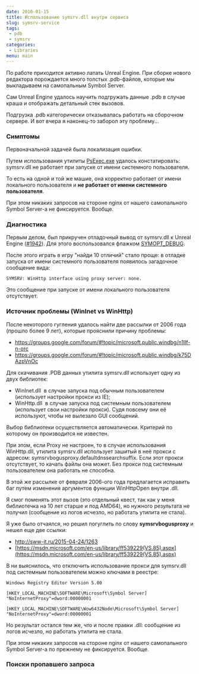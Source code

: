 ```yaml
---
date: 2016-01-15
title: Использование symsrv.dll внутри сервиса
slug: symsrv-service
tags:
 - pdb
 - symsrv
categories:
 - Libraries
menu: main
---
```

По работе приходится активно латать Unreal Engine. При сборке нового редактора порождается много толстых .pdb-файлов, которые мы выкладываем на самопальным Symbol Server.

Сам Unreal Engine удалось научить подгружать данные .pdb в случае краша и отображать детальный стек вызовов.

Подгрузка .pdb категорически отказывалась работать на сборочном сервере. И вот вчера я наконец-то заборол эту проблему...
<!--more-->

### Симптомы

Первоначальной задачей была локализация ошибки.

Путем использования утилиты [PsExec.exe](https://technet.microsoft.com/ru-ru/sysinternals/psexec.aspx) удалось констатировать: symsrv.dll не работает при запуске от имени системного пользователя.

То есть на одной и той же машие, она корректно работает от имени локального пользователя и **не работает от имени системного пользователя**.

При этом никаких запросов на стороне nginx от нашего самопального Symbol Server-а не фиксируется. Вообще.

### Диагностика

Первым делом, был прикручен отладочный вывод от symsrv.dll к Unreal Engine ([#1942](https://github.com/EpicGames/UnrealEngine/pull/1942)). Для этого воспользовался флажком [SYMOPT_DEBUG](https://msdn.microsoft.com/en-us/library/windows/desktop/gg278179(v=vs.85).aspx).

После этого играть в игру "найди 10 отличий" стало проще: в отладке запуска от имени системного пользователя появилось загадочное сообщение вида:
```
SYMSRV: WinHttp interface using proxy server: none.
```

Это сообщение при запуске от имени локального пользователя отсутствует.

### Источник проблемы (WinInet vs WinHttp)

После некоторого гугления удалось найти две рассылки от 2006 года (прошло более 9 лет), которые прояснили причину проблемы:

 * https://groups.google.com/forum/#!topic/microsoft.public.windbg/n1Ilf­-n-­orc
 * https://groups.google.com/forum/#!topic/microsoft.public.windbg/k75DAzpVnOc

Для скачивания .PDB данных утилита symsrv.dll использует одну из двух библиотек:

 * WinInet.dll ­ в случае запуска под обычным пользователем (использует настройки прокси из IE);
 * WinHttp.dll ­ в случае запуска под системным пользователем (использует свои настройки прокси). Судя по­всему они её используют, чтобы не вылезало GUI ­сообщений.

Выбор библиотеки осуществляется автоматически. Критерий по которому он производится не известен.

При этом, если Proxy не настроен, то в случае использования WinHttp.dll, утилита symsrv.dll использует зашитый в неё прокси с адресом: symsrvbogusproxy.default­dns­search­suffix. Если этот прокси отсутствует, то качать файлы она может. Без прокси под системным пользователем она работать не способна.

В этой же рассылке от февраля 2006-­ого года предлагается исправить баг путем изменения аргументов функции WinHttpOpen внутри .dll.

Я смог поменять этот вызов (это отдельный квест, так как у меня библиотечка на 10 лет старше и под AMD64), но нужного результата не получил (сообщение из логов исчезло, но работать утилита не стала).

Я уже было отчаялся, но решил погуглить по слову **symsrvbogusproxy** и нешел еще две ссылки:

 * http://sww-it.ru/2015-04-24/1263
 * [https://msdn.microsoft.com/en-­us/library/ff539229(VS.85).aspx](https://msdn.microsoft.com/en­-us/library/ff539229(VS.85).aspx)

В ни выяснилось, что отключить использование прокси для symsrv.dll под системным пользователем можно ключами в реестре:
```
Windows Registry Editor Version 5.00

[HKEY_LOCAL_MACHINE\SOFTWARE\Microsoft\Symbol Server]
"NoInternetProxy"=dword:00000001

[HKEY_LOCAL_MACHINE\SOFTWARE\Wow6432Node\Microsoft\Symbol Server]
"NoInternetProxy"=dword:00000001
```

Но результат остался тем же, что и после правки .dll: сообщение из логов исчезло, но работать утилита не стала.

При этом никаких запросов на стороне nginx от нашего самопального Symbol Server-а по прежнему не фиксируется. Вообще.

### Поиски пропавшего запроса